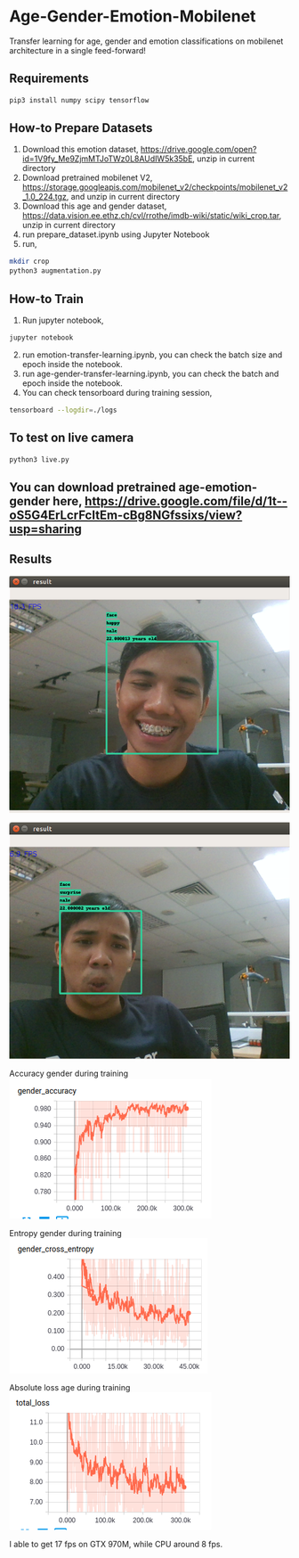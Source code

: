 # Age-Gender-Emotion-Mobilenet
Transfer learning for age, gender and emotion classifications on mobilenet architecture in a single feed-forward!

## Requirements
```bash
pip3 install numpy scipy tensorflow
```

## How-to Prepare Datasets
1. Download this emotion dataset, https://drive.google.com/open?id=1V9fy_Me9ZjmMTJoTWz0L8AUdIW5k35bE, unzip in current directory
2. Download pretrained mobilenet V2, https://storage.googleapis.com/mobilenet_v2/checkpoints/mobilenet_v2_1.0_224.tgz, and unzip in current directory
3. Download this age and gender dataset, https://data.vision.ee.ethz.ch/cvl/rrothe/imdb-wiki/static/wiki_crop.tar, unzip in current directory
4. run prepare_dataset.ipynb using Jupyter Notebook
5. run,
```bash
mkdir crop
python3 augmentation.py
```

## How-to Train
1. Run jupyter notebook,
```bash
jupyter notebook
```
2. run emotion-transfer-learning.ipynb, you can check the batch size and epoch inside the notebook.
3. run age-gender-transfer-learning.ipynb, you can check the batch and epoch inside the notebook.
4. You can check tensorboard during training session, 
```bash
tensorboard --logdir=./logs
```

## To test on live camera
```bash
python3 live.py
```

## You can download pretrained age-emotion-gender here, https://drive.google.com/file/d/1t--oS5G4ErLcrFcItEm-cBg8NGfssixs/view?usp=sharing

## Results

![alt text](results/happy-gpu.png)

![alt text](results/surprise-cpu.png)

Accuracy gender during training
![alt text](results/acc-gender.png)

Entropy gender during training
![alt text](results/entropy-gender.png)

Absolute loss age during training
![alt text](results/age-loss.png)

I able to get 17 fps on GTX 970M, while CPU around 8 fps.
